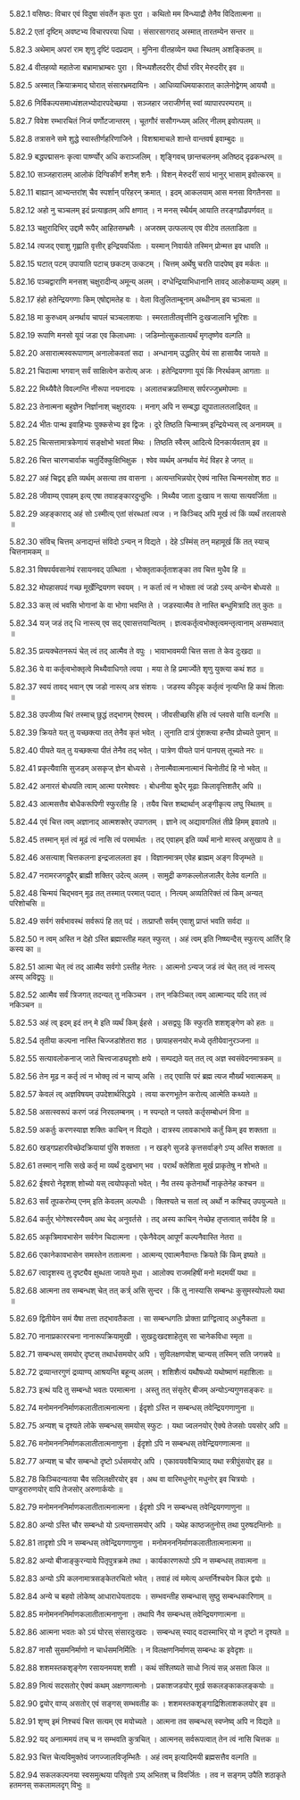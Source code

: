 5.82.1
वसिष्ठः:
विचार एवं विदुषा संवर्तेन कृतः पुरा ।
कथितो मम विन्ध्याद्रौ तेनैव विदितात्मना ॥


5.82.2
एतां दृष्टिम् अवष्टभ्य विचारपरया धिया ।
संसारसागराद् अस्मात् तारतम्येन सन्तर ॥


5.82.3
अथेमाम् अपरां राम शृणु दृष्टिं पदप्रदाम् ।
मुनिना वीतहव्येन यथा स्थितम् अशङ्कितम् ॥


5.82.4
वीतहव्यो महातेजा बभ्रामाभ्राम्बरः पुरा ।
विन्ध्यशैलदरीर् दीर्घा रविर् मेरुदरीर् इव ॥


5.82.5
अस्मात् क्रियाक्रमाद् घोरात् संसारभ्रमदायिनः ।
आधिव्याधिमयाकारात् कालेनोद्वेगम् आययौ ॥


5.82.6
निर्विकल्पसमाध्यंशलभ्योदारपदेच्छया ।
सञ्जहार जराजीर्णस् स्वां व्यापारपरम्पराम् ॥


5.82.7
विवेश रम्भारचितं निजं पर्णोटजान्तरम् ।
चूतगौरं ससौगन्ध्यम् अलिर् नीलम् इवोत्पलम् ॥


5.82.8
तत्रासने समे शुद्धे स्वास्तीर्णहरिणाजिने ।
विशश्रामाचले शान्ते वान्तवर्ष इवाम्बुदः ॥


5.82.9
बद्धपद्मासनः कृत्वा पार्ष्ण्योर् अधि कराञ्जलिम् ।
शृङ्गिवच् छान्तचलनम् अतिष्ठद् दृढकन्धरम् ॥


5.82.10
सञ्जहारालम् आलोकं दिग्विकीर्णं शनैश् शनैः ।
विशन् मेरुदरीं सायं भानुर् भासाम् इवोत्करम् ॥


5.82.11
बाह्यान् आभ्यन्तरांश् चैव स्पर्शान् परिहरन् क्रमात् ।
इदम् आकलयाम् आस मनसा विगतैनसा ॥


5.82.12
अहो नु चञ्चलम् इदं प्रत्याहृतम् अपि क्षणात् ।
न मनस् स्थैर्यम् आयाति तरङ्गप्रौढपर्णवत् ॥


5.82.13
चक्षुरादिभिर् उद्दामै रूपैर् आहितसम्भ्रमैः ।
अजस्रम् उत्फलत्य् एव वीटेव तलताडिता ॥


5.82.14
त्यजद् एवाशु गृह्णाति वृत्तीर् इन्द्रियवर्धिताः ।
यस्मान् निवार्यते तस्मिन् प्रोन्मत्त इव धावति ॥


5.82.15
घटात् पटम् उपायाति पटाच् छकटम् उत्कटम् ।
चित्तम् अर्थेषु चरति पादपेष्व् इव मर्कतः ॥


5.82.16
पञ्चद्वाराणि मनसश् चक्षुरादीन्य् अमून्य् अलम् ।
दग्धेन्द्रियाभिधानानि तावद् आलोकयाम्य् अहम् ॥


5.82.17
हंहो हतेन्द्रियगणाः किम् एषोद्दामतेह वः ।
वेला विलुलिताम्बूनाम् अब्धीनाम् इव चञ्चला ॥


5.82.18
मा कुरुध्वम् अनर्थाय चापलं चञ्चलाशयाः ।
स्मरतातीतवृत्तीनि दुःखजालानि भूरिशः ॥


5.82.19
रूपाणि मनसो यूयं जडा एव किलाधमाः ।
जडिम्नोत्सुकतात्यर्थं मृगतृष्णेव वल्गति ॥


5.82.20
असारात्मस्वरूपाणाम् अनालोकवतां सदा ।
अन्धानाम् उद्धतिर् येयं सा हासायैव जायते ॥


5.82.21
चिदात्मा भगवान् सर्वं साक्षित्वेन करोत्य् अजः ।
हतेन्द्रियगणा यूयं किं निरर्थकम् आगताः ॥


5.82.22
मिथ्यैवैते विवल्गन्ति नीरूपा नयनादयः ।
अलातचक्रप्रतिमास् सर्परज्जुभ्रमोपमाः ॥


5.82.23
तेनात्मना बहुज्ञेन निर्ज्ञानाश् चक्षुरादयः ।
मनाग् अपि न सम्बद्धा द्युपातालतलाद्रिवत् ॥


5.82.24
भीतः पान्थ इवाहिभ्यः पुक्कसेभ्य इव द्विजः ।
दूरे तिष्ठति चिन्मात्रम् इन्द्रियेभ्यस् त्व् अनामयम् ॥


5.82.25
चित्सत्तामात्रकेणायं सङ्क्षोभो भवतां मिथः ।
तिष्ठति स्वैरम् आदित्ये दिनकार्यवताम् इव ॥


5.82.26
चित्त चारणचार्वाक चतुर्दिक्कुक्षिभिक्षुक ।
श्वेव व्यर्थम् अनर्थाय मेदं विहर हे जगत् ॥


5.82.27
अहं चिद्वद् इति व्यर्थम् असत्या तव वासना ।
अत्यन्तभिन्नयोर् ऐक्यं नास्ति चिन्मनसोश् शठ ॥


5.82.28
जीवाम्य् एवाहम् इत्य् एषा तवाहङ्कारदुन्दुभिः ।
मिथ्यैव जाता दुःखाय न सत्या सत्यवर्जिता ॥


5.82.29
अहङ्काराद् अहं सो ऽस्मीत्य् एतां संरब्धतां त्यज ।
न किञ्चिद् अपि मूर्ख त्वं किं व्यर्थं तरलायसे ॥


5.82.30
संविच् चित्तम् अनाद्यन्तं संविदो ऽन्यन् न विद्यते ।
देहे ऽस्मिंस् तन् महामूर्ख किं तत् स्याच् चित्तनामकम् ॥


5.82.31
विषपर्यवसानेयं रसायनवद् उत्थिता ।
भोक्तृताकर्तृताशङ्का तव चित्त मुधैव हि ॥


5.82.32
मोपहासपदं गच्छ मूर्खेन्द्रियगण स्वयम् ।
न कर्ता त्वं न भोक्ता त्वं जडो ऽस्य् अन्येन बोध्यसे ॥


5.82.33
कस् त्वं भवसि भोगानां के वा भोगा भवन्ति ते ।
जडस्यात्मैव ते नास्ति बन्धुमित्रादि तत् कुतः ॥


5.82.34
यज् जडं तद् धि नास्त्य् एव सद् एवासत्तयान्वितम् ।
ज्ञत्वकर्तृत्वभोक्तृत्वमन्तृत्वानाम् असम्भवात् ॥


5.82.35
प्रत्यक्चेतनरूपं चेत् त्वं तद् आत्मैव ते वपुः ।
भावाभावमयी चित्त सत्ता ते केव दुःखदा ॥


5.82.36
ये वा कर्तृत्वभोक्तृत्वे मिथ्यैवाधिगते त्वया ।
मया ते हि प्रमार्ज्येते शृणु युक्त्या कथं शठ ॥


5.82.37
स्वयं तावद् भवान् एष जडो नास्त्य् अत्र संशयः ।
जडस्य कीदृक् कर्तृत्वं नृत्यन्ति हि कथं शिलाः ॥


5.82.38
उपजीव्य चिरं तस्माच् छुद्धं तद्भागम् ऐश्वरम् ।
जीवसीच्छसि हंसि त्वं प्लवसे यासि वल्गसि ॥


5.82.39
क्रियते यत् तु यच्छक्त्या तत् तेनैव कृतं भवेत् ।
लुनाति दात्रं पुंशक्त्या हन्तैव प्रोच्यते पुमान् ॥


5.82.40
पीयते यत् तु यच्छक्त्या पीतं तेनैव तद् भवेत् ।
पात्रेण पीयते पानं पानपस् तूच्यते नरः ॥


5.82.41
प्रकृत्यैवासि सुजडम् असकृज् ज्ञेन बोध्यसे ।
तेनात्मैवात्मनात्मानं चिनोतीदं हि नो भवेत् ॥


5.82.42
अनारतं बोधयति त्वाम् आत्मा परमेश्वरः ।
बोधनीया बुधैर् मूढाः किलावृत्तिशतैर् अपि ॥


5.82.43
आत्मसत्तैव बोधैकरूपिणी स्फुरतीह हि ।
तयैव चित्त शब्दार्थान् अङ्गीकृत्य लघु स्थितम् ॥


5.82.44
एवं चित्त त्वम् अज्ञानाद् आत्मशक्तेर् उपागतम् ।
ज्ञाने त्व् अद्यावगलितं तीव्रे हिमम् इवातपे ॥


5.82.45
तस्मान् मृतं त्वं मूढं त्वं नासि त्वं परमार्थतः ।
तद् एवाहम् इति व्यर्थं मानो मास्त्व् असुखाय ते ॥


5.82.46
असत्याश् चित्तकलना इन्द्रजाललता इव ।
विज्ञानमात्रम् एवेह ब्राह्मम् अङ्ग विजृम्भते ॥


5.82.47
नरामरजगद्रूपैर् ब्राह्मी शक्तिर् उदेत्य् अलम् ।
सामुद्री कणकल्लोलजालैर् वेलेव वल्गति ॥


5.82.48
चिन्मयं चिद्भवन् मूढ तत् तस्मात् परमात् पदात् ।
नित्यम् अव्यतिरिक्तं त्वं किम् अन्यत् परिशोचसि ॥


5.82.49
सर्वगं सर्वभावस्थं सर्वरूपं हि तत् पदं ।
तत्प्राप्तौ सर्वम् एवाशु प्राप्तं भवति सर्वदा ॥


5.82.50
न त्वम् अस्ति न देहो ऽस्ति ब्रह्मास्तीह महत् स्फुरत् ।
अहं त्वम् इति निष्ष्यन्दैस् स्फुरत्य् आर्तिर् हि कस्य का ॥


5.82.51
आत्मा चेत् त्वं तद् आत्मैव सर्वगो ऽस्तीह नेतरः ।
आत्मनो ऽन्यज् जडं त्वं चेत् तत् त्वं नास्त्य् अस्य् अविद्वपुः ॥


5.82.52
आत्मैव सर्वं त्रिजगत् तदन्यत् तु नकिञ्चन ।
तन् नकिञ्चित् त्वम् आत्मान्यद् यदि तत् त्वं नकिञ्चन ॥


5.82.53
अहं त्व् इदम् इदं तन् मे इति व्यर्थं किम् ईहसे ।
असद्वपुः किं स्फुरति शशशृङ्गेण को हतः ॥


5.82.54
तृतीया कल्पना नास्ति चिज्जडांशेतरा शठ ।
छायाहसनयोर् मध्ये तृतीयेवानुरञ्जना ॥


5.82.55
सत्यावलोकनाज् जाते चित्त्वजाड्यदृशोः क्षये ।
सम्पद्यते यत् तत् त्व् अज्ञ स्वसंवेदनमात्रकम् ॥


5.82.56
तेन मूढ न कर्तृ त्वं न भोक्तृ त्वं न चाप्य् असि ।
तद् एवासि परं ब्रह्म त्यज मौर्ख्यं भवात्मकम् ॥


5.82.57
केवलं त्व् अज्ञविषयम् उपदेशार्थसिद्धये ।
त्वया करणभूतेन करोत्य् आत्मेति कथ्यते ॥


5.82.58
असत्स्वरूपं करणं जडं निरवलम्बनम् ।
न स्पन्दते न प्लवते कर्तृसम्बोधनं विना ॥


5.82.59
अकर्तुः करणस्याज्ञ शक्तिः काचिन् न विद्यते ।
दात्रस्य लावकाभावे कर्तुं किम् इव शक्तता ॥


5.82.60
खड्गप्रहारविच्छेदक्रियायां पुंसि शक्तता ।
न खड्गे सुजडे कृत्तसर्वाङ्गे ऽप्य् अस्ति शक्तता ॥


5.82.61
तस्मान् नासि सखे कर्तृ मा व्यर्थं दुःखभाग् भव ।
परार्थं क्लेशिता मूर्ख प्राकृतेषु न शोभते ॥


5.82.62
ईश्वरो नेदृशश् शोच्यो यस् त्वयोपकृतो भवेत् ।
नैव तस्य कृतेनार्थो नाकृतेनेह कश्चन ॥


5.82.63
सर्वं तूपकरोम्य् एनम् इति केवलम् अल्पधीः ।
क्लिश्यते च सतां त्व् अर्थो न कश्चिद् उपयुज्यते ॥


5.82.64
कर्तुर् भोगेश्वरस्यैवम् अथ चेद् अनुवर्तसे ।
तद् अस्य काचिन् नेच्छेह तृप्तत्वात् सर्वदैव हि ॥


5.82.65
अकृत्रिमावभासेन सर्वगेन चिदात्मना ।
एकेनैवेदम् आपूर्णं कल्पनैवास्ति नेतरा ॥


5.82.66
एकानेकावभासेन समस्तेन ततात्मना ।
आत्मन्य् एवात्मनैवान्तः क्रियते किं किम् इष्यते ॥


5.82.67
त्वादृशस्य तु दृष्ट्यैव क्षुब्धता जायते मुधा ।
आलोक्य राजमहिषीं मनो मदमयीं यथा ॥


5.82.68
आत्मना तव सम्बन्धश् चेत् तत् कर्त्र् असि सुन्दर ।
किं तु नास्यासि सम्बन्धः कुसुमस्योपलो यथा ॥


5.82.69
द्वितीयेन समं यैषा तत्ता तद्भावतैकता ।
सा सम्बन्धगतिः प्रोक्ता प्राग्द्वित्वाद् अधुनैकता ॥


5.82.70
नानाप्रकाररचना नानारूपक्रियामुखी ।
सुखदुःखदशाहेतुस् सा चानेकविधा स्मृता ॥


5.82.71
सम्बन्धस् समयोर् दृष्टस् तथार्धसमयोर् अपि ।
सुविलक्षणयोश् चान्यस् तस्मिन् सति जगत्त्रये ॥


5.82.72
द्रव्यान्तरगुणं द्रव्याण्य् आश्रयन्ति बहून्य् अलम् ।
शशिशैत्यं यथौषध्यो यथोष्माणं महाशिलाः ॥


5.82.73
इत्थं यदि तु सम्बन्धो भवतः परमात्मना ।
अस्तु तत् संसृतेर् बीजम् अन्योऽन्यगुणसङ्करः ॥


5.82.74
मनोमनननिर्माणकलातीतात्मनात्मना ।
ईदृशो ऽस्ति न सम्बन्धस् तवेन्द्रियगणाणुना ॥


5.82.75
अन्यश् च दृश्यते लोके सम्बन्धस् समयोस् स्फुटः ।
यथा ज्वलनयोर् ऐक्ये तेजसोः पयसोर् अपि ॥


5.82.76
मनोमनननिर्माणकलातीतात्मनाणुना ।
ईदृशो ऽपि न सम्बन्धस् तवेन्द्रियगणात्मना ॥


5.82.77
अन्यश् च चौर सम्बन्धो दृष्टो ऽर्धसमयोर् अपि ।
एकावयववैचित्र्याद् यथा स्त्रीपुंसयोर् इह ॥


5.82.78
किञ्चिदन्यतया चैव सलिलक्षीरयोर् इव ।
अथ वा वारिमधुनोर् मधुनोर् इव चित्रयोः ।
पाण्डुरारुणयोर् वापि तेजसोर् अरुणार्कयोः ॥


5.82.79
मनोमनननिर्माणकलातीतात्मनात्मना ।
ईदृशो ऽपि न सम्बन्धस् तवेन्द्रियगणाणुना ॥


5.82.80
अन्यो ऽस्ति चौर सम्बन्धो यो ऽत्यन्तासमयोर् अपि ।
यथेह काष्ठजतुनोस् तथा पुरुषदन्तिनोः ॥


5.82.81
तादृशो ऽपि न सम्बन्धस् तवेन्द्रियगणाणुना ।
मनोमनननिर्माणकलातीतात्मनात्मना ॥


5.82.82
अन्यो बीजाङ्कुरन्याये पितृपुत्रक्रमे तथा ।
कार्यकारणरूपो ऽपि न सम्बन्धस् तवात्मना ॥


5.82.83
अन्यो ऽपि कलनामात्रसङ्केतरचितो भवेत् ।
तवाहं त्वं ममेत्य् अन्तर्निश्चयेन किल द्वयोः ॥


5.82.84
अन्ये च बहवो लोकेष्व् आधाराधेयतादयः ।
सम्भवन्तीह सम्बन्धास् सुष्ठु सम्बन्धकारिणाम् ॥


5.82.85
मनोमनननिर्माणकलातीतात्मनाणुना ।
तथापि नैव सम्बन्धस् तवेन्द्रियगणात्मना ॥


5.82.86
आत्मना भवतः को ऽयं घोरस् संसारदुःखदः ।
सम्बन्धस् स्याद् वदास्माभिर् यो न दृष्टो न दृश्यते ॥


5.82.87
नासौ सुसमनिर्माणो न चार्धसमनिर्मितिः ।
न विलक्षणनिर्माणस् सम्बन्धः क इवेदृशः ॥


5.82.88
शशमस्तकशृङ्गेण रसायनमयश् शशी ।
कथं संश्लिष्यते साधो नित्यं सन्न् असता किल ॥


5.82.89
नित्यं सदसतोर् ऐक्यं कथम् अक्षगणात्मनोः ।
प्रकाशजडयोर् मूर्ख सकलङ्काकलङ्कयोः ॥


5.82.90
द्वयोर् वाप्य् असतोर् एवं सङ्गस् सम्भवतीह कः ।
शशमस्तकशृङ्गाद्रिशिलाशकलयोर् इव ॥


5.82.91
शृण्व् इमं निश्चयं चित्त सत्यम् एव मयोच्यते ।
आत्मना तव सम्बन्धस् स्वप्नेष्व् अपि न विद्यते ॥


5.82.92
यद् अनात्ममयं तच् च न सम्भवति कुत्रचित् ।
आत्मनस् सर्वरूपत्वात् तेन त्वं नासि चित्तक ॥


5.82.93
चित्त चेत्यविमुक्तेयं जगज्जालविजृम्भितैः ।
अहं त्वम् इत्यादिमयी ब्रह्मसत्तैव वल्गति ॥


5.82.94
सकलकल्पनया स्वसमुत्थया परिवृतो ऽप्य् अभितश् च विवर्जितः ।
तव न सङ्गम् उपैति शठाकृते हतमनस् सकलामलदृग् विभुः ॥

